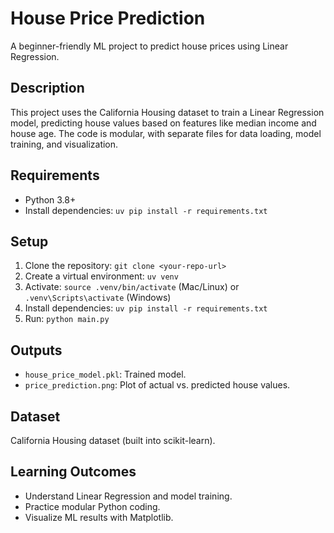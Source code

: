 # House Price Prediction

A beginner-friendly ML project to predict house prices using Linear Regression.

## Description

This project uses the California Housing dataset to train a Linear Regression model, predicting house values based on features like median income and house age. The code is modular, with separate files for data loading, model training, and visualization.

## Requirements

- Python 3.8+
- Install dependencies: `uv pip install -r requirements.txt`

## Setup

1. Clone the repository: `git clone <your-repo-url>`
2. Create a virtual environment: `uv venv`
3. Activate: `source .venv/bin/activate` (Mac/Linux) or `.venv\Scripts\activate` (Windows)
4. Install dependencies: `uv pip install -r requirements.txt`
5. Run: `python main.py`

## Outputs

- `house_price_model.pkl`: Trained model.
- `price_prediction.png`: Plot of actual vs. predicted house values.

## Dataset

California Housing dataset (built into scikit-learn).

## Learning Outcomes

- Understand Linear Regression and model training.
- Practice modular Python coding.
- Visualize ML results with Matplotlib.
